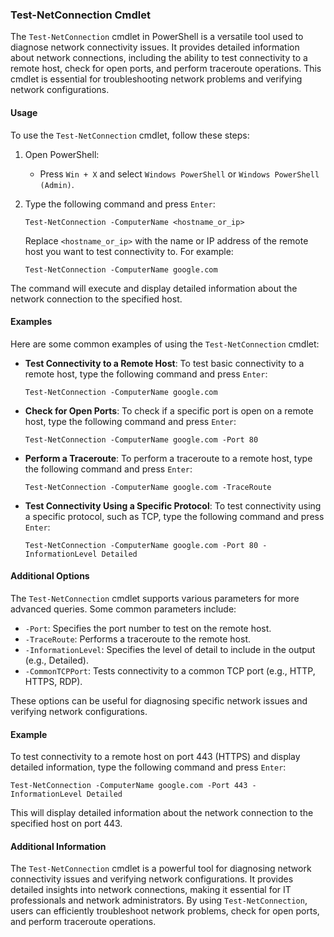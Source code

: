 
### Test-NetConnection Cmdlet

The `Test-NetConnection` cmdlet in PowerShell is a versatile tool used to diagnose network connectivity issues. It provides detailed information about network connections, including the ability to test connectivity to a remote host, check for open ports, and perform traceroute operations. This cmdlet is essential for troubleshooting network problems and verifying network configurations.

#### Usage

To use the `Test-NetConnection` cmdlet, follow these steps:

1. Open PowerShell:
   - Press `Win + X` and select `Windows PowerShell` or `Windows PowerShell (Admin)`.

2. Type the following command and press `Enter`:
   ```
   Test-NetConnection -ComputerName <hostname_or_ip>
   ```
   Replace `<hostname_or_ip>` with the name or IP address of the remote host you want to test connectivity to. For example:
   ```
   Test-NetConnection -ComputerName google.com
   ```

The command will execute and display detailed information about the network connection to the specified host.

#### Examples

Here are some common examples of using the `Test-NetConnection` cmdlet:

- **Test Connectivity to a Remote Host**: To test basic connectivity to a remote host, type the following command and press `Enter`:
  ```
  Test-NetConnection -ComputerName google.com
  ```

- **Check for Open Ports**: To check if a specific port is open on a remote host, type the following command and press `Enter`:
  ```
  Test-NetConnection -ComputerName google.com -Port 80
  ```

- **Perform a Traceroute**: To perform a traceroute to a remote host, type the following command and press `Enter`:
  ```
  Test-NetConnection -ComputerName google.com -TraceRoute
  ```

- **Test Connectivity Using a Specific Protocol**: To test connectivity using a specific protocol, such as TCP, type the following command and press `Enter`:
  ```
  Test-NetConnection -ComputerName google.com -Port 80 -InformationLevel Detailed
  ```

#### Additional Options

The `Test-NetConnection` cmdlet supports various parameters for more advanced queries. Some common parameters include:

- `-Port`: Specifies the port number to test on the remote host.
- `-TraceRoute`: Performs a traceroute to the remote host.
- `-InformationLevel`: Specifies the level of detail to include in the output (e.g., Detailed).
- `-CommonTCPPort`: Tests connectivity to a common TCP port (e.g., HTTP, HTTPS, RDP).

These options can be useful for diagnosing specific network issues and verifying network configurations.

#### Example

To test connectivity to a remote host on port 443 (HTTPS) and display detailed information, type the following command and press `Enter`:
```
Test-NetConnection -ComputerName google.com -Port 443 -InformationLevel Detailed
```
This will display detailed information about the network connection to the specified host on port 443.

#### Additional Information

The `Test-NetConnection` cmdlet is a powerful tool for diagnosing network connectivity issues and verifying network configurations. It provides detailed insights into network connections, making it essential for IT professionals and network administrators. By using `Test-NetConnection`, users can efficiently troubleshoot network problems, check for open ports, and perform traceroute operations.
